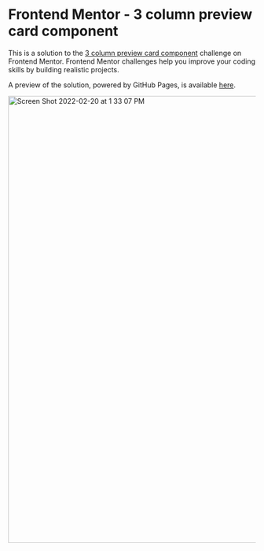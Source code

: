 # Frontend Mentor - 3 column preview card component

This is a solution to the [3 column preview card component](https://www.frontendmentor.io/challenges/3column-preview-card-component-pH92eAR2-) challenge on Frontend Mentor. Frontend Mentor challenges help you improve your coding skills by building realistic projects.

A preview of the solution, powered by GitHub Pages, is available [here](https://dianagatcan.github.io/card-design/).

<img width="910" alt="Screen Shot 2022-02-20 at 1 33 07 PM" src="https://user-images.githubusercontent.com/67389035/154840435-3963eedc-1441-43fb-a61e-ffb21b337b36.png">
